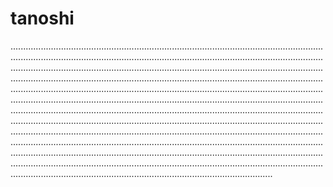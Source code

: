 # tanoshi
........................................................................................................................................................................................................................................................................................................................................................................................................................................................................................................................................................................................................................................................................................................................................................................................................................................................................................................................................................................................................................................................................................................................................................................................................................................................................................................................................................................................................................................................................................................................................................................................................................................................